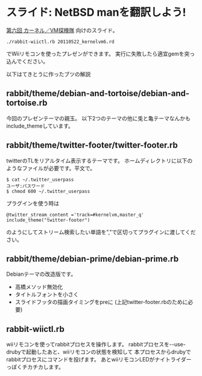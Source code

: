スライド: NetBSD manを翻訳しよう!
=================================

[第六回 カーネル／VM探検隊](http://atnd.org/events/15330)
向けのスライド。

    ./rabbit-wiictl.rb 20110522_kernelvm6.rd

でWiiリモコンを使ったプレゼンができます。
実行に失敗したら適宜gemを突っ込んでください。

以下はてきとうに作ったブツの解説

rabbit/theme/debian-and-tortoise/debian-and-tortoise.rb
-------------------------------------------------------
今回のプレゼンテーマの親玉。
以下2つのテーマの他に兎と亀テーマなんかもinclude_themeしています。

rabbit/theme/twitter-footer/twitter-footer.rb
---------------------------------------------
twitterのTLをリアルタイム表示するテーマです。
ホームディレクトリに以下のようなファイルが必要です。平文で。

    $ cat ~/.twitter_userpass
    ユーザ:パスワード
    $ chmod 600 ~/.twitter_userpass

プラグインを使う時は

    @twitter_stream_content ='track=#kernelvm,master_q'
    include_theme("twitter-footer")

のようにしてストリーム検索したい単語を","で区切ってプラグインに渡してください。

rabbit/theme/debian-prime/debian-prime.rb
-----------------------------------------
Debianテーマの改造版です。
* 高橋メソッド無効化
* タイトルフォントを小さく
* スライドフッタの描画タイミングをpreに (上記twitter-footer.rbのために必要)

rabbit-wiictl.rb
----------------

wiiリモコンを使ってrabbitプロセスを操作します。
rabbitプロセスを--use-drubyで起動したあと、wiiリモコンの状態を検知して
本プロセスからdrubyでrabbitプロセスにコマンドを投げます。
あとwiiリモコンLEDがナイトライダーっぽくチカチカします。
